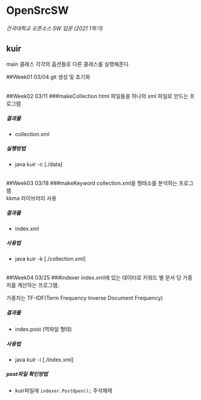 # OpenSrcSW

###### 건국대학교 오픈소스 SW 입문 (2021 1학기) 

## kuir 
main 클래스 각각의 옵션들로 다른 클래스를 실행해준다.
<br/>

##Week01 03/04
git 생성 및 초기화
<br/><br/>

##Week02 03/11
###makeCollection 
html 파일들을 하나의 xml 파일로 만드는 프로그램
##### 결과물
- collection.xml
##### 실행방법
-  java kuir -c [./data]
<br/><br/>
   

##Week03 03/18
###makeKeyword
collection.xml을 형태소를 분석하는 프로그램 <br/>
kkma 라이브러리 사용
##### 결과물
- index.xml
##### 사용법
- java kuir -k [./collection.xml]
<br/><br/>
  

##Week04 03/25
###indexer
index.xml에 있는 데이터로 키워드 별 문서 당 가중치를 계산하는 프로그램.

가중치는 TF-IDF(Term Frequency Inverse Document Frequency)
##### 결과물
- index.post (역파일 형태)
##### 사용법
- java kuir -i [./index.xml]
##### post파일 확인방법
- kuir파일에 `indexer.PostOpen();` 주석해제


 